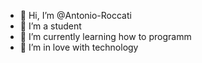 - 👋 Hi, I’m @Antonio-Roccati
- 👀 I’m a student
- 🌱 I’m currently learning how to programm
- 💞️ I’m in love with technology

<!---
Antonio-Roccati/Antonio-Roccati is a ✨ special ✨ repository because its `README.md` (this file) appears on your GitHub profile.
You can click the Preview link to take a look at your changes.
--->
